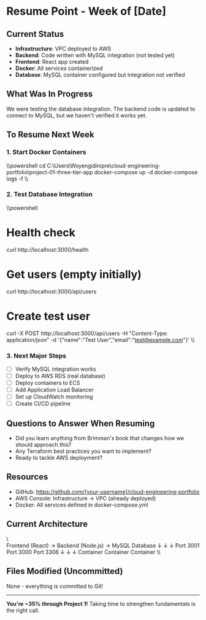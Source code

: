﻿# Resume Point - Week of [Date]

## Current Status
- **Infrastructure**: VPC deployed to AWS
- **Backend**: Code written with MySQL integration (not tested yet)
- **Frontend**: React app created
- **Docker**: All services containerized
- **Database**: MySQL container configured but integration not verified

## What Was In Progress
We were testing the database integration. The backend code is updated to connect to MySQL, but we haven't verified it works yet.

## To Resume Next Week

### 1. Start Docker Containers
\\\powershell
cd C:\Users\Woyengidinipre\cloud-engineering-portfolio\project-01-three-tier-app
docker-compose up -d
docker-compose logs -f
\\\

### 2. Test Database Integration
\\\powershell
# Health check
curl http://localhost:3000/health

# Get users (empty initially)
curl http://localhost:3000/api/users

# Create test user
curl -X POST http://localhost:3000/api/users -H "Content-Type: application/json" -d '{\"name\":\"Test User\",\"email\":\"test@example.com\"}'
\\\

### 3. Next Major Steps
- [ ] Verify MySQL integration works
- [ ] Deploy to AWS RDS (real database)
- [ ] Deploy containers to ECS
- [ ] Add Application Load Balancer
- [ ] Set up CloudWatch monitoring
- [ ] Create CI/CD pipeline

## Questions to Answer When Resuming
- Did you learn anything from Brimman's book that changes how we should approach this?
- Any Terraform best practices you want to implement?
- Ready to tackle AWS deployment?

## Resources
- GitHub: https://github.com/[your-username]/cloud-engineering-portfolio
- AWS Console: Infrastructure → VPC (already deployed)
- Docker: All services defined in docker-compose.yml

## Current Architecture
\\\
Frontend (React) → Backend (Node.js) → MySQL Database
     ↓                    ↓                  ↓
  Port 3001           Port 3000         Port 3306
     ↓                    ↓                  ↓
  Container           Container          Container
\\\

## Files Modified (Uncommitted)
None - everything is committed to Git!

---

**You're ~35% through Project 1!** Taking time to strengthen fundamentals is the right call.
